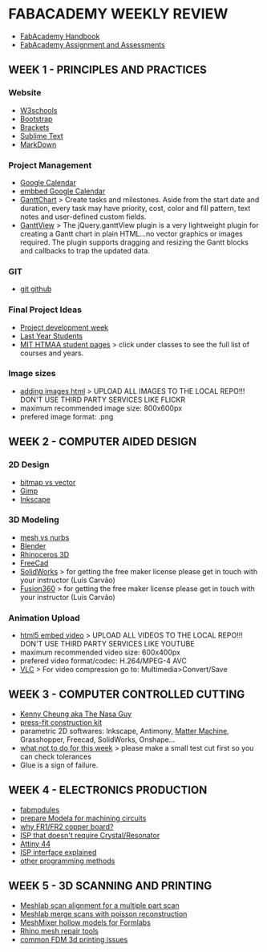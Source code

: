 # FABACADEMY WEEKLY REVIEW

* [FabAcademy Handbook](http://docs.academany.org/FabAcademy-Handbook/_book/)
* [FabAcademy Assignment and Assessments](http://docs.academany.org/FabAcademy-Assessment/_book/)

## WEEK 1 - PRINCIPLES AND PRACTICES

### Website
* [W3schools](http://www.w3schools.com)
* [Bootstrap](http://getbootstrap.com)
* [Brackets](http://brackets.io)
* [Sublime Text](https://www.sublimetext.com)
* [MarkDown](https://daringfireball.net/projects/markdown)

### Project Management
* [Google Calendar](https://calendar.google.com/)
* [embbed Google Calendar](https://support.google.com/calendar/answer/41207?hl=en)
* [GanttChart](http://www.ganttproject.biz/) > Create tasks and milestones. Aside from the start date and duration, every task may have priority, cost, color and fill pattern, text notes and user-defined custom fields. 
* [GanttView](https://github.com/thegrubbsian/jquery.ganttView) > The jQuery.ganttView plugin is a very lightweight plugin for creating a Gantt chart in plain HTML...no vector graphics or images required. The plugin supports dragging and resizing the Gantt blocks and callbacks to trap the updated data.

### GIT
* [git github](http://humansthatmake.com/github/)

### Final Project Ideas
* [Project development week](http://academy.cba.mit.edu/classes/project_development/index.html)
* [Last Year Students](http://archive.fabacademy.org/archives/2016/master/students.html)
* [MIT HTMAA student pages](http://fab.cba.mit.edu) > click under classes to see the full list of courses and years.

### Image sizes
* [adding images html](http://www.w3schools.com/html/html_images.asp) > UPLOAD ALL IMAGES TO THE LOCAL REPO!!! DON'T USE THIRD PARTY SERVICES LIKE FLICKR
* maximum recommended image size: 800x600px
* prefered image format: .png

## WEEK 2 - COMPUTER AIDED DESIGN

### 2D Design
* [bitmap vs vector](https://www.youtube.com/watch?v=fy9Pby0Gzsc)
* [Gimp](https://www.gimp.org/)
* [Inkscape](https://inkscape.org/en/)

### 3D Modeling
* [mesh vs nurbs](https://www.youtube.com/watch?v=Lm1G5jJ6JC8)
* [Blender](https://www.blender.org/)
* [Rhinoceros 3D](https://www.rhino3d.com/)
* [FreeCad](https://www.freecadweb.org/)
* [SolidWorks](http://www.solidworks.com/) > for getting the free maker license please get in touch with your instructor (Luís Carvão)
* [Fusion360](http://www.autodesk.com/products/fusion-360/overview) > for getting the free maker license please get in touch with your instructor (Luís Carvão)

### Animation Upload
* [html5 embed video](http://www.w3schools.com/html/html5_video.asp) > UPLOAD ALL VIDEOS TO THE LOCAL REPO!!! DON'T USE THIRD PARTY SERVICES LIKE YOUTUBE
* maximum recommended video size: 600x400px
* prefered video format/codec: H.264/MPEG-4 AVC
* [VLC](http://www.videolan.org/vlc/index.html) > For video compression go to: Multimedia>Convert/Save

## WEEK 3 - COMPUTER CONTROLLED CUTTING
* [Kenny Cheung aka The Nasa Guy](https://dspace.mit.edu/handle/1721.1/78199#files-area)
* [press-fit construction kit](https://www.google.pt/search?safe=off&client=ubuntu&hs=9lt&channel=fs&biw=1215&bih=897&tbm=isch&sa=1&q=modular+structures+lasercut&oq=modular+structures+lasercut&gs_l=img.3...5912.11623.0.11794.0.0.0.0.0.0.0.0..0.0....0...1c.1.64.img..0.0.0.hgyfOWT_l2A#safe=off&channel=fs&tbm=isch&q=press+fit+construction+kit)
* parametric 2D softwares: Inkscape, Antimony, [Matter Machine](http://mattermachine.com/), Grasshopper, Freecad, SolidWorks, Onshape...
* [what not to do for this week](http://fabacademy.org/archives/2014/students/cosme.vasco/img/week3/restos.jpg) > please make a small test cut first so you can check tolerances
* Glue is a sign of failure.

## WEEK 4 - ELECTRONICS PRODUCTION
* [fabmodules](fabmodules.org)
* [prepare Modela for machining circuits](http://www.youtube.com/watch?v=XdamEhs2RIk&list=PL-xEsC0ZUCUM42QNHaOOdoOwYg0j251dU&index=1)
* [why FR1/FR2 copper board?](http://www.youtube.com/watch?v=XdamEhs2RIk&list=PL-xEsC0ZUCUM42QNHaOOdoOwYg0j251dU&index=1)
* [ISP that doesn't require Crystal/Resonator](http://fab.cba.mit.edu/classes/863.16/doc/projects/ftsmin/index.html)
* [Attiny 44](http://www.atmel.com/images/doc8006.pdf)
* [ISP interface explained](https://learn.sparkfun.com/tutorials/serial-peripheral-interface-spi)
* [other programming methods](http://fabacademy.org/archives/2015/eu/students/gunnarsson.thorarinn_b.b/docs/d7/ProgrammingMethods.pdf)

## WEEK 5 - 3D SCANNING AND PRINTING
* [Meshlab scan alignment for a multiple part scan](https://www.youtube.com/watch?v=4g9Hap4rX0k)
* [Meshlab merge scans with poisson reconstruction](https://www.youtube.com/watch?v=dTkiPsNZg_o)
* [MeshMixer hollow models for Formlabs](https://formlabs.com/blog/how-to-hollow-out-3d-models/)
* [Rhino mesh repair tools](https://design.umn.edu/current_students/leo/hall/documents/Rhino_STL_repair.pdf)
* [common FDM 3d printing issues](http://support.3dverkstan.se/article/23-a-visual-ultimaker-troubleshooting-guide)

